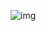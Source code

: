 ![img](https://blog.kakaocdn.net/dn/bey3KU/btrBat6s0Pq/9clBIBAY8GxYUPP9nVPkHk/img.gif)

<!--
**ppojun/ppojun** is a ✨ _special_ ✨ repository because its `README.md` (this file) appears on your GitHub profile.

Here are some ideas to get you started:

- 🔭 I’m currently working on ...
- 🌱 I’m currently learning ...
- 👯 I’m looking to collaborate on ...
- 🤔 I’m looking for help with ...
- 💬 Ask me about ...
- 📫 How to reach me: ...
- 😄 Pronouns: ...
- ⚡ Fun fact: ...
-->
